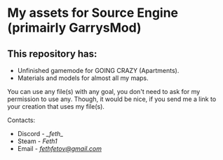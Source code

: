 # My assets for Source Engine (primairly GarrysMod)
## This repository has:
- Unfinished gamemode for GOING CRAZY (Apartments).
- Materials and models for almost all my maps.

You can use any file(s) with any goal, you don't need to ask for my permission to use any. Though, it would be nice, if you send me a link to your creation that uses my file(s).

Contacts:
- Discord - *\_feth_*
- Steam - *Feth1*
- Email - *fethfetov@gmail.com*

